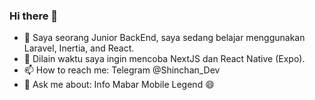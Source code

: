 ### Hi there 👋

- 🌱 Saya seorang Junior BackEnd, saya sedang belajar menggunakan Laravel, Inertia, and React.
- 🌱 Dilain waktu saya ingin mencoba NextJS dan React Native (Expo).
- 📫 How to reach me: Telegram @Shinchan_Dev
- 💬 Ask me about: Info Mabar Mobile Legend 😄
<!--
**sanikhsan/sanikhsan** is a ✨ _special_ ✨ repository because its `README.md` (this file) appears on your GitHub profile.

Here are some ideas to get you started:

- 🔭 I’m currently working on ...
- 🌱 I’m currently learning ...
- 👯 I’m looking to collaborate on ...
- 🤔 I’m looking for help with ...
- 💬 Ask me about ...
- 📫 How to reach me: ...
- 😄 Pronouns: ...
- ⚡ Fun fact: ...
-->
